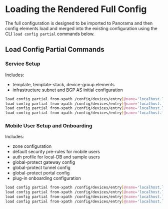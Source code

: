 # Loading the Rendered Full Config

The full configuration is designed to be imported to Panorama and then config elements load and merged into
the existing configuration using the CLI ```load config partial``` commands below.

## Load Config Partial Commands

### Service Setup

Includes:

* template, template-stack, device-group elements
* infrastructure subnet and BGP AS initial configuration

```bash
load config partial from-xpath /config/devices/entry[@name='localhost.localdomain']/template/entry[@name='Service_Conn_Template'] to-xpath /config/devices/entry[@name='localhost.localdomain']/template/entry[@name='Service_Conn_Template'] mode merge from prisma_access_full_config.xml
load config partial from-xpath /config/devices/entry[@name='localhost.localdomain']/template-stack/entry[@name='Service_Conn_Template_Stack'] to-xpath /config/devices/entry[@name='localhost.localdomain']/template-stack/entry[@name='Service_Conn_Template_Stack'] mode merge from prisma_access_full_config.xml
load config partial from-xpath /config/devices/entry[@name='localhost.localdomain']/device-group/entry[@name='Service_Conn_Device_Group'] to-xpath /config/devices/entry[@name='localhost.localdomain']/device-group/entry[@name='Service_Conn_Device_Group'] mode merge from prisma_access_full_config.xml
load config partial from-xpath /config/devices/entry[@name='localhost.localdomain']/plugins/cloud_services/service-connection to-xpath /config/devices/entry[@name='localhost.localdomain']/plugins/cloud_services/service-connection mode merge from prisma_access_full_config.xml
```

### Mobile User Setup and Onboarding

Includes:

* zone configuration
* default security pre-rules for mobile users
* auth profile for local-DB and sample users
* global-protect gateway config
* global-protect tunnel config
* global-protect portal config
* plug-in onboarding configuration

```bash
load config partial from-xpath /config/devices/entry[@name='localhost.localdomain']/template/entry[@name='Mobile_User_Template'] to-xpath /config/devices/entry[@name='localhost.localdomain']/template/entry[@name='Mobile_User_Template'] mode merge from prisma_access_full_config.xml
load config partial from-xpath /config/devices/entry[@name='localhost.localdomain']/template-stack/entry[@name='Mobile_User_Template_Stack'] to-xpath /config/devices/entry[@name='localhost.localdomain']/template-stack/entry[@name='Mobile_User_Template_Stack'] mode merge from prisma_access_full_config.xml
load config partial from-xpath /config/devices/entry[@name='localhost.localdomain']/device-group/entry[@name='Mobile_User_Device_Group'] to-xpath /config/devices/entry[@name='localhost.localdomain']/device-group/entry[@name='Mobile_User_Device_Group'] mode merge from prisma_access_full_config.xml
load config partial from-xpath /config/devices/entry[@name='localhost.localdomain']/plugins/cloud_services/mobile-users to-xpath /config/devices/entry[@name='localhost.localdomain']/plugins/cloud_services/mobile-users mode merge from prisma_access_full_config.xml
```

